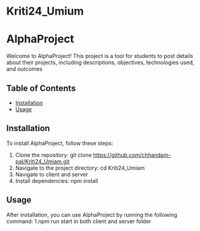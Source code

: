 # Kriti24_Umium

# AlphaProject

Welcome to AlphaProject! This project is a tool for students to post details about their projects, including descriptions, objectives, technologies used, and outcomes
## Table of Contents

- [Installation](#installation)
- [Usage](#usage)

## Installation

To install AlphaProject, follow these steps:

1. Clone the repository: git clone https://github.com/chhandam-pal/Kriti24_Umiam.git
2. Navigate to the project directory: cd Kriti24_Umiam
3. Navigate to client and server 
4. Install dependencies: npm install

## Usage

After installation, you can use AlphaProject by running the following command:
1.npm run start in both client and server folder

